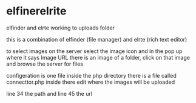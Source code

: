elfinerelrite
=============

elfinder and elrte working to uploads folder

this is a combination of elfinder (file manager) and elrte (rich text editor) 

to select images on the server select the image icon and in the pop up where it says Image URL there is an image of a folder, click on that image and browse the server for files

configeration is one file inside the php directory there is a file called connecttor.php inside there edit where the images will be uploaded

line 34 the path
and line 45 the url
